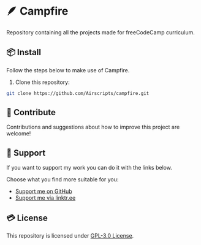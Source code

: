 # 🪶 Campfire
Repository containing all the projects made for freeCodeCamp curriculum.

## 📦 Install
Follow the steps below to make use of Campfire.

1. Clone this repository:
```bash
git clone https://github.com/Airscripts/campfire.git
```

## 🤝 Contribute
Contributions and suggestions about how to improve this project are welcome!

## 💚 Support
If you want to support my work you can do it with the links below.

Choose what you find more suitable for you:
- [Support me on GitHub](https://github.com/sponsors/Airscripts)
- [Support me via linktr.ee](https://linktr.ee/airscript)

## 💳 License
This repository is licensed under [GPL-3.0 License](https://github.com/Airscripts/campfire/blob/main/LICENSE).